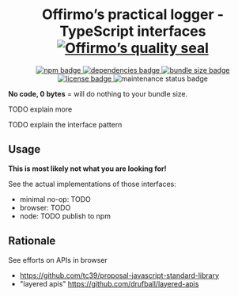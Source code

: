 
<h1 align="center">
	Offirmo’s practical logger - TypeScript interfaces<br>
	<a href="https://www.offirmo.net/offirmo-monorepo/doc/modules-directory/index.html">
		<img src="https://www.offirmo.net/offirmo-monorepo/doc/quality-seal/offirmos_quality_seal.svg" alt="Offirmo’s quality seal">
	</a>
</h1>

<p align="center">
	<a alt="npm package page"
	  href="https://www.npmjs.com/package/@offirmo/universal-debug-api-interface">
		<img alt="npm badge"
		  src="https://img.shields.io/npm/v/@offirmo/universal-debug-api-interface.svg">
	</a>
	<a alt="dependencies analysis"
	  href="https://david-dm.org/offirmo/offirmo-monorepo?path=1-foundation%2Funiversal-debug-api-interface">
		<img alt="dependencies badge"
		  src="https://img.shields.io/david/offirmo/offirmo-monorepo.svg?path=1-foundation%2Funiversal-debug-api-interface">
	</a>
	<a alt="bundle size evaluation"
	  href="https://bundlephobia.com/result?p=@offirmo/universal-debug-api-interface">
		<img alt="bundle size badge"
		  src="https://img.shields.io/bundlephobia/minzip/@offirmo/universal-debug-api-interface.svg">
	</a>
	<a alt="license"
	  href="https://unlicense.org/">
		<img alt="license badge"
		  src="https://img.shields.io/badge/license-public_domain-brightgreen.svg">
	</a>
	<img alt="maintenance status badge"
	  src="https://img.shields.io/maintenance/yes/2019.svg">
</p>

**No code, 0 bytes** = will do nothing to your bundle size.

TODO explain more

TODO explain the interface pattern

## Usage

**This is most likely not what you are looking for!**

See the actual implementations of those interfaces:
* minimal no-op: TODO
* browser: TODO
* node: TODO publish to npm


## Rationale

See efforts on APIs in browser
- https://github.com/tc39/proposal-javascript-standard-library
- "layered apis" https://github.com/drufball/layered-apis
